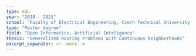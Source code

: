 ```yaml
---
type: edu
year: "2018 - 2021"
school: "Faculty of Electrical Engineering, Czech Technical University in Prague"
type: "Master degree"
field: "Open Informatics, Artificial Inteligence"
thesis: "Generalized Routing Problems with Continuous Neighborhoods"
excerpt_separator: <!--more-->
---
```

<!--more-->

